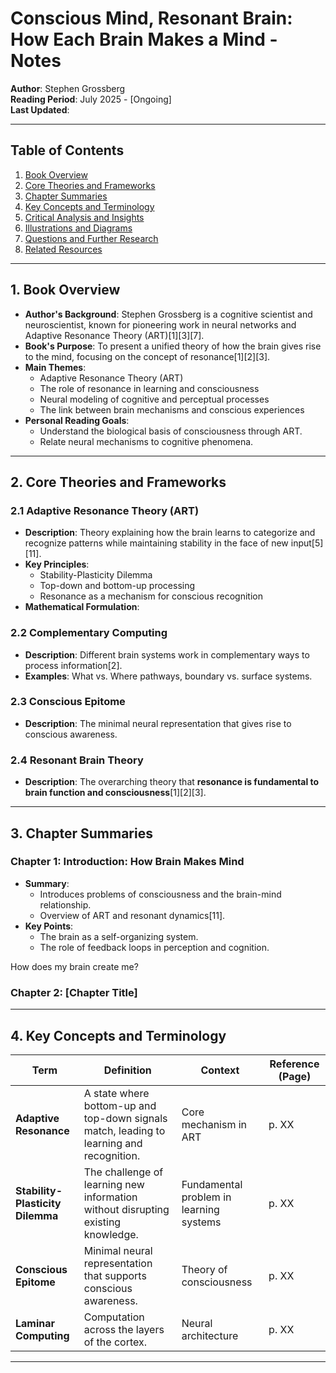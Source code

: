 # Conscious Mind, Resonant Brain: How Each Brain Makes a Mind - Notes

**Author**: Stephen Grossberg  
**Reading Period**: July 2025 - [Ongoing]  
**Last Updated**: 

---

## Table of Contents
1. [Book Overview](#1-book-overview)
2. [Core Theories and Frameworks](#2-core-theories-and-frameworks)
3. [Chapter Summaries](#3-chapter-summaries)
4. [Key Concepts and Terminology](#4-key-concepts-and-terminology)
5. [Critical Analysis and Insights](#5-critical-analysis-and-insights)
6. [Illustrations and Diagrams](#6-illustrations-and-diagrams)
7. [Questions and Further Research](#7-questions-and-further-research)
8. [Related Resources](#8-related-resources)

---

## 1. Book Overview

- **Author's Background**: Stephen Grossberg is a cognitive scientist and neuroscientist, known for pioneering work in neural networks and Adaptive Resonance Theory (ART)[1][3][7].
- **Book's Purpose**: To present a unified theory of how the brain gives rise to the mind, focusing on the concept of resonance[1][2][3].
- **Main Themes**:
  - Adaptive Resonance Theory (ART)
  - The role of resonance in learning and consciousness
  - Neural modeling of cognitive and perceptual processes
  - The link between brain mechanisms and conscious experiences
- **Personal Reading Goals**:
  - Understand the biological basis of consciousness through ART.
  - Relate neural mechanisms to cognitive phenomena.

---

## 2. Core Theories and Frameworks

### 2.1 Adaptive Resonance Theory (ART)
- **Description**: Theory explaining how the brain learns to categorize and recognize patterns while maintaining stability in the face of new input[5][11].
- **Key Principles**:
  - Stability-Plasticity Dilemma
  - Top-down and bottom-up processing
  - Resonance as a mechanism for conscious recognition
- **Mathematical Formulation**:


### 2.2 Complementary Computing
- **Description**: Different brain systems work in complementary ways to process information[2].
- **Examples**: What vs. Where pathways, boundary vs. surface systems.

### 2.3 Conscious Epitome
- **Description**: The minimal neural representation that gives rise to conscious awareness.

### 2.4 Resonant Brain Theory
- **Description**: The overarching theory that **resonance is fundamental to brain function and consciousness**[1][2][3].

---

## 3. Chapter Summaries

### Chapter 1: Introduction: How Brain Makes Mind
- **Summary**:
  - Introduces problems of consciousness and the brain-mind relationship.
  - Overview of ART and resonant dynamics[11].
- **Key Points**:
  - The brain as a self-organizing system.
  - The role of feedback loops in perception and cognition.


How does my brain create me?









### Chapter 2: [Chapter Title]

---

## 4. Key Concepts and Terminology

| Term                      | Definition                                                                 | Context                         | Reference (Page) |
|---------------------------|---------------------------------------------------------------------------|---------------------------------|------------------|
| **Adaptive Resonance**    | A state where bottom-up and top-down signals match, leading to learning and recognition. | Core mechanism in ART            | p. XX            |
| **Stability-Plasticity Dilemma** | The challenge of learning new information without disrupting existing knowledge.   | Fundamental problem in learning systems | p. XX      |
| **Conscious Epitome**     | Minimal neural representation that supports conscious awareness.           | Theory of consciousness          | p. XX            |
| **Laminar Computing**     | Computation across the layers of the cortex.                               | Neural architecture              | p. XX            |

---




